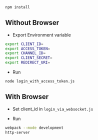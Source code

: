```sh
npm install
```

## Without Browser

* Export Environment variable

```sh
export CLIENT_ID=
export ACCESS_TOKEN=
export CHANNEL_ID=
export CLIENT_SECRET=
export REDIRECT_URI=
```

* Run

```sh
node login_with_access_token.js
```

## With Browser

* Set client_id in `login_via_websocket.js`

* Run

```sh
webpack --mode development
http-server
```
